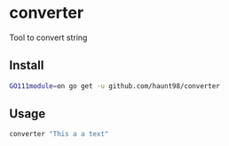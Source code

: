# converter

Tool to convert string

## Install

```sh
GO111module=on go get -u github.com/haunt98/converter
```

## Usage

```sh
converter "This a a text"
```

